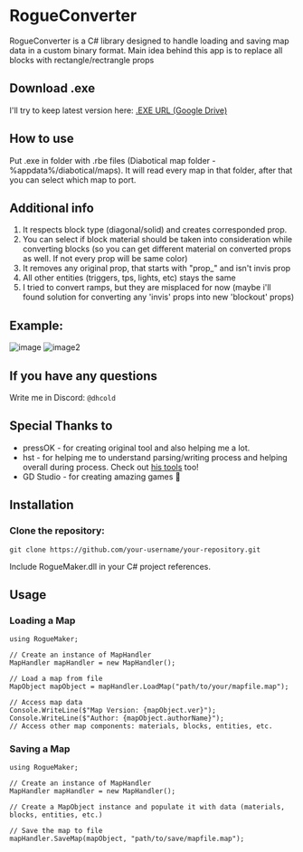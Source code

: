 # RogueConverter
RogueConverter is a C# library designed to handle loading and saving map data in a custom binary format. Main idea behind this app is to replace all blocks with rectangle/rectrangle props

## Download .exe
I'll try to keep latest version here: [.EXE URL (Google Drive)](https://drive.google.com/file/d/1BO69yjoL9p5SPcoHMbUC9nKWgSLO8lrT/view?usp=drive_link)

## How to use
Put .exe in folder with .rbe files (Diabotical map folder - %appdata%/diabotical/maps). It will read every map in that folder, after that you can select which map to port.

## Additional info
1. It respects block type (diagonal/solid) and creates corresponded prop.
2. You can select if block material should be taken into consideration while converting blocks (so you can get different material on converted props as well. If not every prop will be same color)
3. It removes any original prop, that starts with "prop_" and isn't invis prop
4. All other entities (triggers, tps, lights, etc) stays the same
5. I tried to convert ramps, but they are misplaced for now (maybe i'll found solution for converting any 'invis' props into new 'blockout' props)

## Example:
![image](https://github.com/dhcold/RogueConverter/assets/30022484/1751c6e6-63b7-4659-a86e-b446625474cd) ![image2](https://github.com/dhcold/RogueConverter/assets/30022484/6dbad21a-c521-4095-b8df-54410d251589)

## If you have any questions
Write me in Discord: `@dhcold`

## Special Thanks to
  - pressOK - for creating original tool and also helping me a lot.
  - hst - for helping me to understand parsing/writing process and helping overall during process. Check out [his tools](https://github.com/marconett/diabotical-tools) too!
  - GD Studio - for creating amazing games 🫶

## Installation
### Clone the repository:
```
git clone https://github.com/your-username/your-repository.git
```
Include RogueMaker.dll in your C# project references.

## Usage
### Loading a Map
```
using RogueMaker;

// Create an instance of MapHandler
MapHandler mapHandler = new MapHandler();

// Load a map from file
MapObject mapObject = mapHandler.LoadMap("path/to/your/mapfile.map");

// Access map data
Console.WriteLine($"Map Version: {mapObject.ver}");
Console.WriteLine($"Author: {mapObject.authorName}");
// Access other map components: materials, blocks, entities, etc.
```
### Saving a Map
```
using RogueMaker;

// Create an instance of MapHandler
MapHandler mapHandler = new MapHandler();

// Create a MapObject instance and populate it with data (materials, blocks, entities, etc.)

// Save the map to file
mapHandler.SaveMap(mapObject, "path/to/save/mapfile.map");
```

